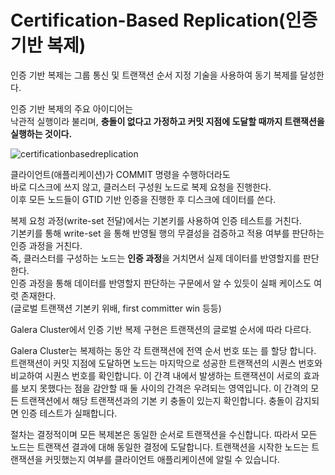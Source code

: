 # Certification-Based Replication(인증기반 복제) 

인증 기반 복제는 그룹 통신 및 트랜잭션 순서 지정 기술을 사용하여 동기 복제를 달성한다.  
  
인증 기반 복제의 주요 아이디어는     
낙관적 실행이라 불리며, **충돌이 없다고 가정하고 커밋 지점에 도달할 때까지 트랜잭션을 실행하는 것이다.**     

![certificationbasedreplication](https://user-images.githubusercontent.com/50267433/190032074-3d3ef96f-e0c6-4e63-a007-96acc89e6ee0.png)
          
클라이언트(애플리케이션)가 COMMIT 명령을 수행하더라도     
바로 디스크에 쓰지 않고, 클러스터 구성원 노드로 복제 요청을 진행한다.    
이후 모든 노드들이 GTID 기반 인증을 진행한 후 디스크에 데이터를 쓴다.   
    
복제 요청 과정(write-set 전달)에서는 기본키를 사용하여 인증 테스트를 거친다.       
기본키를 통해 write-set 을 통해 반영될 행의 무결성을 검증하고 적용 여부를 판단하는 인증 과정을 거친다.       
즉, 클러스터를 구성하는 노드는 **인증 과정**을 거치면서 실제 데이터를 반영할지를 판단한다.      
인증 과정을 통해 데이터를 반영할지 판단하는 구문에서 알 수 있듯이 실패 케이스도 여럿 존재한다.   
(글로벌 트랜잭션 기본키 위배, first committer win 등등)         
  
Galera Cluster에서 인증 기반 복제 구현은 트랜잭션의 글로벌 순서에 따라 다르다.    
   
Galera Cluster는 복제하는 동안 각 트랜잭션에 전역 순서 번호 또는 를 할당 합니다. 
트랜잭션이 커밋 지점에 도달하면 노드는 마지막으로 성공한 트랜잭션의 시퀀스 번호와 비교하여 시퀀스 번호를 확인합니다. 
이 간격 내에서 발생하는 트랜잭션이 서로의 효과를 보지 못했다는 점을 감안할 때 둘 사이의 간격은 우려되는 영역입니다. 
이 간격의 모든 트랜잭션에서 해당 트랜잭션과의 기본 키 충돌이 있는지 확인합니다. 충돌이 감지되면 인증 테스트가 실패합니다.

절차는 결정적이며 모든 복제본은 동일한 순서로 트랜잭션을 수신합니다. 
따라서 모든 노드는 트랜잭션 결과에 대해 동일한 결정에 도달합니다. 
트랜잭션을 시작한 노드는 트랜잭션을 커밋했는지 여부를 클라이언트 애플리케이션에 알릴 수 있습니다.









